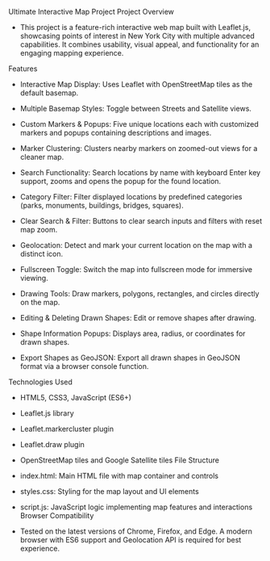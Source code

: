 Ultimate Interactive Map Project
Project Overview
- This project is a feature-rich interactive web map built with Leaflet.js, showcasing points of interest in New York City with multiple advanced capabilities. It combines usability, visual appeal, and functionality for an engaging mapping experience.

Features
- Interactive Map Display: Uses Leaflet with OpenStreetMap tiles as the default basemap.

- Multiple Basemap Styles: Toggle between Streets and Satellite views.

- Custom Markers & Popups: Five unique locations each with customized markers and popups containing descriptions and images.

- Marker Clustering: Clusters nearby markers on zoomed-out views for a cleaner map.

- Search Functionality: Search locations by name with keyboard Enter key support, zooms and opens the popup for the found location.

- Category Filter: Filter displayed locations by predefined categories (parks, monuments, buildings, bridges, squares).

- Clear Search & Filter: Buttons to clear search inputs and filters with reset map zoom.

- Geolocation: Detect and mark your current location on the map with a distinct icon.

- Fullscreen Toggle: Switch the map into fullscreen mode for immersive viewing.

- Drawing Tools: Draw markers, polygons, rectangles, and circles directly on the map.

- Editing & Deleting Drawn Shapes: Edit or remove shapes after drawing.

- Shape Information Popups: Displays area, radius, or coordinates for drawn shapes.

- Export Shapes as GeoJSON: Export all drawn shapes in GeoJSON format via a browser console function.

Technologies Used
- HTML5, CSS3, JavaScript (ES6+)

- Leaflet.js library

- Leaflet.markercluster plugin

- Leaflet.draw plugin

- OpenStreetMap tiles and Google Satellite tiles
File Structure
- index.html: Main HTML file with map container and controls

- styles.css: Styling for the map layout and UI elements

- script.js: JavaScript logic implementing map features and interactions
Browser Compatibility
- Tested on the latest versions of Chrome, Firefox, and Edge. A modern browser with ES6 support and Geolocation API is required for best experience.
